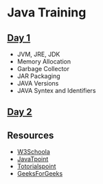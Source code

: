 # Java Training
## [Day 1](./Day1/)
- JVM, JRE, JDK
- Memory Allocation
- Garbage Collector
- JAR Packaging
- JAVA Versions
- JAVA Syntex and Identifiers

## [Day 2](./Day2/)

## Resources
- [W3Schoola](https://www.w3schools.com/java/)
- [JavaTpoint](https://www.javatpoint.com/java-tutorial)
- [Totorialspoint](https://www.tutorialspoint.com/java/index.htm)
- [GeeksForGeeks](https://www.geeksforgeeks.org/java/)